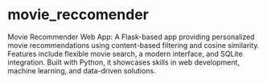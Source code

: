 # movie_reccomender
Movie Recommender Web App: A Flask-based app providing personalized movie recommendations using content-based filtering and cosine similarity. Features include flexible movie search, a modern interface, and SQLite integration. Built with Python, it showcases skills in web development, machine learning, and data-driven solutions.
